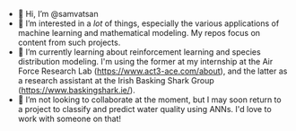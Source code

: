 - 👋 Hi, I’m @samvatsan
- 👀 I’m interested in a *lot* of things, especially the various applications of machine learning and mathematical modeling. My repos focus on content from such projects. 
- 🌱 I’m currently learning about reinforcement learning and species distribution modeling. I'm using the former at my internship at the Air Force Research Lab (<https://www.act3-ace.com/about>), and the latter as a research assistant at the Irish Basking Shark Group (<https://www.baskingshark.ie/>). 
- 💞️ I’m not looking to collaborate at the moment, but I may soon return to a project to classify and predict water quality using ANNs. I'd love to work with someone on that!

<!---
samvatsan/samvatsan is a ✨ special ✨ repository because its `README.md` (this file) appears on your GitHub profile.
You can click the Preview link to take a look at your changes.
--->
